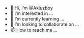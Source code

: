 - 👋 Hi, I’m @Akiuzboy
- 👀 I’m interested in ...
- 🌱 I’m currently learning ...
- 💞️ I’m looking to collaborate on ...
- 📫 How to reach me ...

<!---
Akiuzboy/Akiuzboy is a ✨ special ✨ repository because its `README.md` (this file) appears on your GitHub profile.
You can click the Preview link to take a look at your changes.
--->
